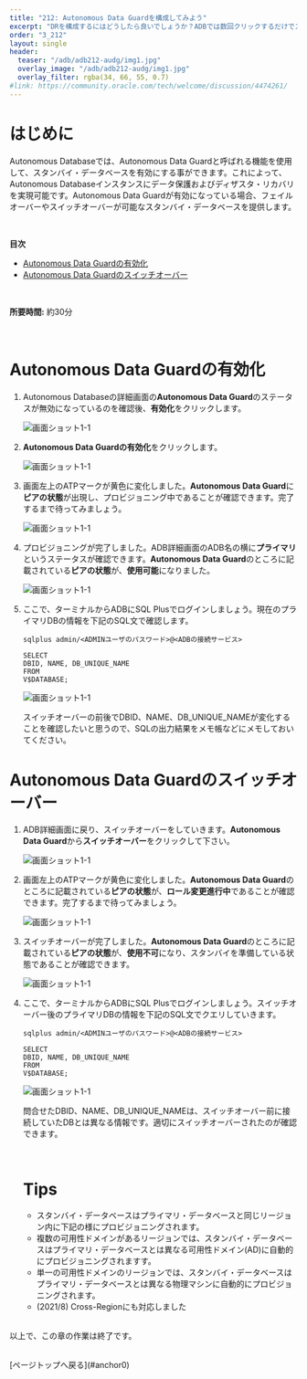```yaml
---
title: "212: Autonomous Data Guardを構成してみよう"
excerpt: "DRを構成するにはどうしたら良いでしょうか？ADBでは数回クリックするだけでスタンバイ・データベースを簡単にプロビジョニングできます。"
order: "3_212"
layout: single
header:
  teaser: "/adb/adb212-audg/img1.jpg"
  overlay_image: "/adb/adb212-audg/img1.jpg"
  overlay_filter: rgba(34, 66, 55, 0.7)
#link: https://community.oracle.com/tech/welcome/discussion/4474261/
---
```


<a id="anchor0"></a>

# はじめに

Autonomous Databaseでは、Autonomous Data Guardと呼ばれる機能を使用して、スタンバイ・データベースを有効にする事ができます。これによって、Autonomous Databaseインスタンスにデータ保護およびディザスタ・リカバリを実現可能です。Autonomous Data Guardが有効になっている場合、フェイルオーバーやスイッチオーバーが可能なスタンバイ・データベースを提供します。

<br>

**目次**

- [Autonomous Data Guardの有効化](#anchor1)
- [Autonomous Data Guardのスイッチオーバー](#anchor2)

<br>

**所要時間:** 約30分

<br>

<a id="anchor1"></a>

# Autonomous Data Guardの有効化

1. Autonomous Databaseの詳細画面の**Autonomous Data Guard**のステータスが無効になっているのを確認後、**有効化**をクリックします。

   ![画面ショット1-1](img1.jpg)

1. **Autonomous Data Guardの有効化**をクリックします。

   ![画面ショット1-1](img2.jpg)

1. 画面左上のATPマークが黄色に変化しました。**Autonomous Data Guard**に**ピアの状態**が出現し、プロビジョニング中であることが確認できます。完了するまで待ってみましょう。

   ![画面ショット1-1](img3.jpg)

1. プロビジョニングが完了しました。ADB詳細画面のADB名の横に**プライマリ**というステータスが確認できます。**Autonomous Data Guard**のところに記載されている**ピアの状態**が、**使用可能**になりました。

   ![画面ショット1-1](img4.jpg)

1. ここで、ターミナルからADBにSQL Plusでログインしましょう。現在のプライマリDBの情報を下記のSQL文で確認します。

   ```
   sqlplus admin/<ADMINユーザのパスワード>@<ADBの接続サービス>
   ```

   ```
   SELECT 
   DBID, NAME, DB_UNIQUE_NAME
   FROM 
   V$DATABASE;
   ```

   ![画面ショット1-1](img4.5.jpg)

   スイッチオーバーの前後でDBID、NAME、DB_UNIQUE_NAMEが変化することを確認したいと思うので、SQLの出力結果をメモ帳などにメモしておいてください。

<a id="anchor2"></a>

# Autonomous Data Guardのスイッチオーバー

1. ADB詳細画面に戻り、スイッチオーバーをしていきます。**Autonomous Data Guard**から**スイッチオーバー**をクリックして下さい。

   ![画面ショット1-1](img4.jpg)

1. 画面左上のATPマークが黄色に変化しました。**Autonomous Data Guard**のところに記載されている**ピアの状態**が、**ロール変更進行中**であることが確認できます。完了するまで待ってみましょう。

   ![画面ショット1-1](img6.jpg)

1. スイッチオーバーが完了しました。**Autonomous Data Guard**のところに記載されている**ピアの状態**が、**使用不可**になり、スタンバイを準備している状態であることが確認できます。

   ![画面ショット1-1](img7.jpg)

1. ここで、ターミナルからADBにSQL Plusでログインしましょう。スイッチオーバー後のプライマリDBの情報を下記のSQL文でクエリしていきます。

   ```
   sqlplus admin/<ADMINユーザのパスワード>@<ADBの接続サービス>
   ```

   ```
   SELECT 
   DBID, NAME, DB_UNIQUE_NAME
   FROM 
   V$DATABASE;
   ```

   ![画面ショット1-1](img7.5.jpg)

   問合せたDBID、NAME、DB_UNIQUE_NAMEは、スイッチオーバー前に接続していたDBとは異なる情報です。適切にスイッチオーバーされたのが確認できます。

   <br>

   # Tips
   + スタンバイ・データベースはプライマリ・データベースと同じリージョン内に下記の様にプロビジョニングされます。
   + 複数の可用性ドメインがあるリージョンでは、スタンバイ・データベースはプライマリ・データベースとは異なる可用性ドメイン(AD)に自動的にプロビジョニングされますす。
   + 単一の可用性ドメインのリージョンでは、スタンバイ・データベースはプライマリ・データベースとは異なる物理マシンに自動的にプロビジョニングされます。
   + (2021/8) Cross-Regionにも対応しました
   
   <br>

以上で、この章の作業は終了です。


<br>
[ページトップへ戻る](#anchor0)